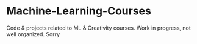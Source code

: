 # Machine-Learning-Courses
Code & projects related to ML & Creativity courses. Work in progress, not well organized. Sorry
